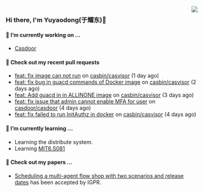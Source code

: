 <img align="right" src="https://github-readme-stats.vercel.app/api?username=leo220yuyaodog&show_icons=true&icon_color=805AD5&text_color=718096&bg_color=ffffff&hide_title=true" />

### Hi there, I'm Yuyaodong(于耀东)👋
#### 🔭 I’m currently working on ...
- [Casdoor](https://github.com/casdoor)

#### 🔨 Check out my recent pull requests

- [feat: fix image can not run](https://github.com/casbin/casvisor/pull/62) on [casbin/casvisor](https://github.com/casbin/casvisor) (1 day ago)
- [feat: fix bug in guacd commands of Docker image](https://github.com/casbin/casvisor/pull/61) on [casbin/casvisor](https://github.com/casbin/casvisor) (2 days ago)
- [feat: Add guacd in in ALLINONE image](https://github.com/casbin/casvisor/pull/60) on [casbin/casvisor](https://github.com/casbin/casvisor) (3 days ago)
- [feat: fix issue that admin cannot enable MFA for user](https://github.com/casdoor/casdoor/pull/2702) on [casdoor/casdoor](https://github.com/casdoor/casdoor) (4 days ago)
- [feat: fix failed to run InitAuthz in docker](https://github.com/casbin/casvisor/pull/59) on [casbin/casvisor](https://github.com/casbin/casvisor) (4 days ago)

#### 🌱 I’m currently learning ...
- Learning the distribute system.
- Learning [MIT6.S081](https://pdos.csail.mit.edu/6.828/2021/schedule.html)

#### 📜 Check out my papers ...
- [Scheduling a multi-agent flow shop with two scenarios and release dates](https://www.tandfonline.com/doi/full/10.1080/00207543.2023.2188646) has been accepted by IGPR.

